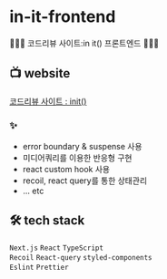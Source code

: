 # in-it-frontend

👩🏻‍💻 코드리뷰 사이트:in it() 프론트엔드 👩🏻‍💻

## 📺  website
[코드리뷰 사이트 : init()](https://cr-init.herokuapp.com/)  
###  ✨

- error boundary & suspense 사용
- 미디어쿼리를 이용한 반응형 구현
- react custom hook 사용
- recoil, react query를 통한 상태관리
- ... etc 

## 🛠 tech stack
```Next.js``` ```React``` ```TypeScript```   
```Recoil``` ```React-query``` ```styled-components```   
```Eslint``` ```Prettier```   
